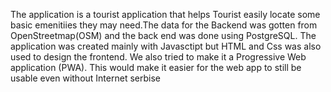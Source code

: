 The application is a tourist application that helps Tourist easily locate some basic emenitiies they may need.The data for the Backend was gotten from OpenStreetmap(OSM) and the back end was done using PostgreSQL. The application was created mainly with Javasctipt but HTML and Css was also used to design the frontend. We also tried to make it a Progressive Web application (PWA). This would make it easier for the web app to still be usable even without Internet serbise

